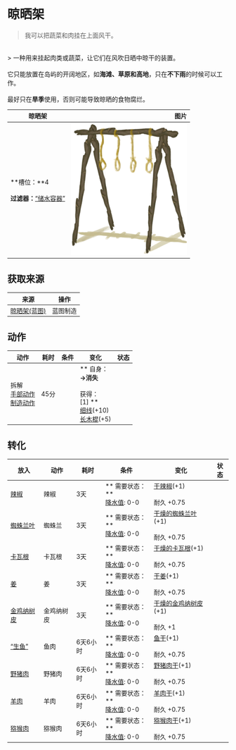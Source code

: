 # 晾晒架  
> 我可以把蔬菜和肉挂在上面风干。  
<br>  
> 一种用来挂起肉类或蔬菜，让它们在风吹日晒中晾干的装置。<br><br>它只能放置在岛屿的开阔地区，如<b>海滩、草原和高地</b>，只在<b>不下雨</b>的时候可以工作。<br><br>最好只在<b>旱季</b>使用，否则可能导致晾晒的食物腐烂。  
  
  晾晒架  |   图片   
 ----  |  ----:   
 **槽位：**4<br><br>**过滤器：**[“储水容器”](tag_WaterContainer.md)  |  <img decoding="async" src="Sprite/DryingRack.png" href="a.md" style="max-width:300px;max-height:300px;">   
  
## 获取来源  
来源  |  操作  
----  |  ----  
[晾晒架(蓝图)](Bp_DryingRack.md)  |  蓝图制造  
## 动作  
动作  |  耗时  |  条件  |  变化  |  状态  
----  |  ----  |  ----  |  ----  |  ----  
拆解<br>[手部动作](HandAction.md)<br>[制造动作](CraftAction.md)  |  45分  |    |  ** 自身：**<br>→消失<br><br>** 获得： **<br>** [1]  **<br>  [细线](CordFiber.md)(+10)<br>  [长木棍](StickLong.md)(+5)<br>  |    
## 转化  
放入  |  动作  |  耗时  |  条件  |  变化  |  状态  
----  |  ----  |  ----  |  ----  |  ----  |  ----  
[辣椒](Chilies.md)  |  辣椒  |  3天  |  ** 需要状态：**<br>[降水值](RainValue.md): 0-0  |  [干辣椒](ChiliesDried.md)(+1)<br><br>耐久  +0.75  |    
[蜘蛛兰叶](SpiderLilyLeaves.md)  |  蜘蛛兰  |  3天  |  ** 需要状态：**<br>[降水值](RainValue.md): 0-0  |  [干燥的蜘蛛兰叶](SpiderLilyLeavesDried.md)(+1)<br><br>耐久  +0.75  |    
[卡瓦根](KavaRoot.md)  |  卡瓦根  |  3天  |  ** 需要状态：**<br>[降水值](RainValue.md): 0-0  |  [干燥的卡瓦根](KavaRootDried.md)(+1)<br><br>耐久  +0.75  |    
[姜](Ginger.md)  |  姜  |  3天  |  ** 需要状态：**<br>[降水值](RainValue.md): 0-0  |  [干姜](GingerDried.md)(+1)<br><br>耐久  +0.75  |    
[金鸡纳树皮](BarkCinchona.md)  |  金鸡纳树皮  |  3天  |  ** 需要状态：**<br>[降水值](RainValue.md): 0-0  |  [干燥的金鸡纳树皮](BarkCinchonaDried.md)(+1)<br><br>耐久  +1  |    
[“生鱼”](tag_RawFish.md)  |  鱼肉  |  6天6小时  |  ** 需要状态：**<br>[降水值](RainValue.md): 0-0  |  [鱼干](FishDried.md)(+1)<br><br>耐久  +0.75  |    
[野猪肉](BoarMeat.md)  |  野猪肉  |  6天6小时  |  ** 需要状态：**<br>[降水值](RainValue.md): 0-0  |  [野猪肉干](BoarMeatDried.md)(+1)<br><br>耐久  +0.75  |    
[羊肉](GoatMeat.md)  |  羊肉  |  6天6小时  |  ** 需要状态：**<br>[降水值](RainValue.md): 0-0  |  [羊肉干](GoatMeatDried.md)(+1)<br><br>耐久  +0.75  |    
[猕猴肉](MacaqueMeat.md)  |  猕猴肉  |  6天6小时  |  ** 需要状态：**<br>[降水值](RainValue.md): 0-0  |  [猕猴肉干](MacaqueMeatDried.md)(+1)<br><br>耐久  +0.75  |    


<script>document.title="晾晒架 - 卡牌生存百科 Card Survival Wiki";</script>